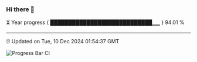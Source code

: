 ### Hi there 👋

⏳ Year progress { ████████████████████████████▁▁ } 94.01 %

---

⏰ Updated on Tue, 10 Dec 2024 01:54:37 GMT

![Progress Bar CI](https://github.com/ZhaoGui/ZhaoGui/workflows/Progress%20Bar%20CI/badge.svg)

